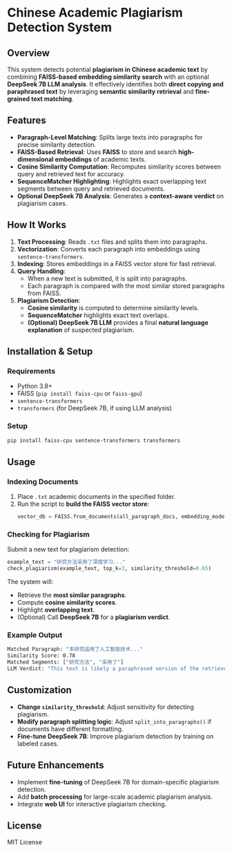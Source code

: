 # **Chinese Academic Plagiarism Detection System**

## **Overview**
This system detects potential **plagiarism in Chinese academic text** by combining **FAISS-based embedding similarity search** with an optional **DeepSeek 7B LLM analysis**. It effectively identifies both **direct copying and paraphrased text** by leveraging **semantic similarity retrieval** and **fine-grained text matching**.

## **Features**
- **Paragraph-Level Matching**: Splits large texts into paragraphs for precise similarity detection.
- **FAISS-Based Retrieval**: Uses **FAISS** to store and search **high-dimensional embeddings** of academic texts.
- **Cosine Similarity Computation**: Recomputes similarity scores between query and retrieved text for accuracy.
- **SequenceMatcher Highlighting**: Highlights exact overlapping text segments between query and retrieved documents.
- **Optional DeepSeek 7B Analysis**: Generates a **context-aware verdict** on plagiarism cases.

## **How It Works**
1. **Text Processing**: Reads `.txt` files and splits them into paragraphs.
2. **Vectorization**: Converts each paragraph into embeddings using `sentence-transformers`.
3. **Indexing**: Stores embeddings in a FAISS vector store for fast retrieval.
4. **Query Handling**:
   - When a new text is submitted, it is split into paragraphs.
   - Each paragraph is compared with the most similar stored paragraphs from FAISS.
5. **Plagiarism Detection**:
   - **Cosine similarity** is computed to determine similarity levels.
   - **SequenceMatcher** highlights exact text overlaps.
   - **(Optional) DeepSeek 7B LLM** provides a final **natural language explanation** of suspected plagiarism.

## **Installation & Setup**
### **Requirements**
- Python 3.8+
- FAISS (`pip install faiss-cpu` or `faiss-gpu`)
- `sentence-transformers`
- `transformers` (for DeepSeek 7B, if using LLM analysis)

### **Setup**
```bash
pip install faiss-cpu sentence-transformers transformers
```

## **Usage**
### **Indexing Documents**
1. Place `.txt` academic documents in the specified folder.
2. Run the script to **build the FAISS vector store**:
   ```python
   vector_db = FAISS.from_documents(all_paragraph_docs, embedding_model)
   ```

### **Checking for Plagiarism**
Submit a new text for plagiarism detection:
```python
example_text = "研究方法采用了深度学习..."
check_plagiarism(example_text, top_k=3, similarity_threshold=0.65)
```
The system will:
- Retrieve the **most similar paragraphs**.
- Compute **cosine similarity scores**.
- Highlight **overlapping text**.
- (Optional) Call **DeepSeek 7B** for a **plagiarism verdict**.

### **Example Output**
```bash
Matched Paragraph: "本研究运用了人工智能技术..."
Similarity Score: 0.78
Matched Segments: ["研究方法", "采用了"]
LLM Verdict: "This text is likely a paraphrased version of the retrieved document."
```

## **Customization**
- **Change `similarity_threshold`**: Adjust sensitivity for detecting plagiarism.
- **Modify paragraph splitting logic**: Adjust `split_into_paragraphs()` if documents have different formatting.
- **Fine-tune DeepSeek 7B**: Improve plagiarism detection by training on labeled cases.

## **Future Enhancements**
- Implement **fine-tuning** of DeepSeek 7B for domain-specific plagiarism detection.
- Add **batch processing** for large-scale academic plagiarism analysis.
- Integrate **web UI** for interactive plagiarism checking.

## **License**
MIT License
